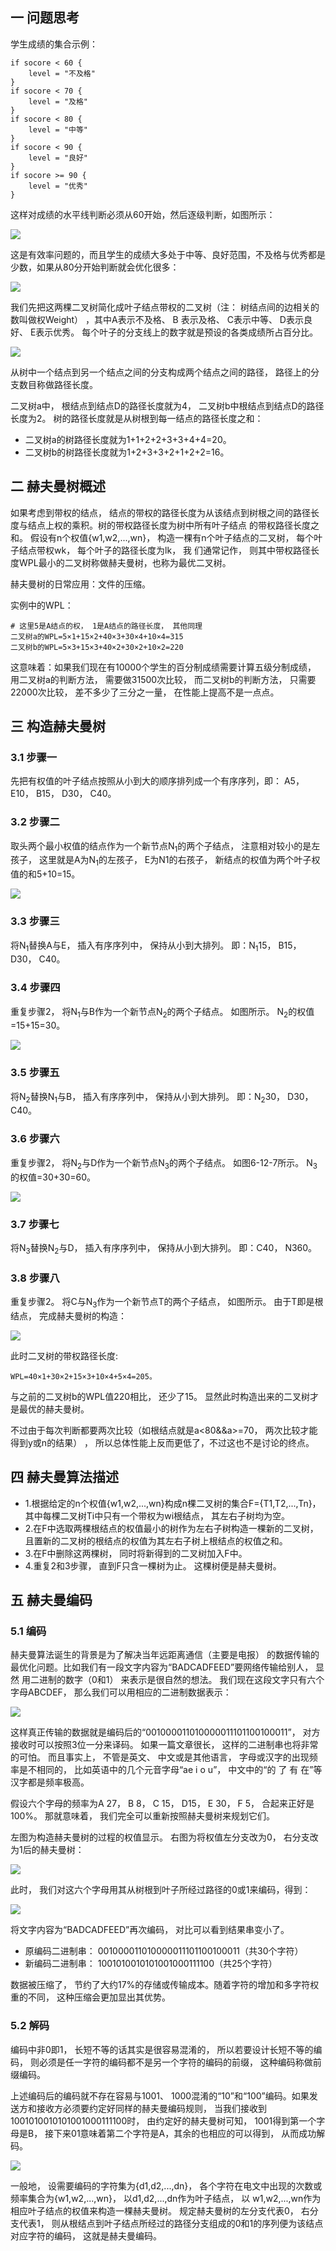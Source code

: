 ## 一 问题思考 

学生成绩的集合示例：
```
if socore < 60 {
    level = "不及格"
}
if socore < 70 {
    level = "及格"
}
if socore < 80 {
    level = "中等"
}
if socore < 90 {
    level = "良好"
}
if socore >= 90 {
    level = "优秀"
}
```

这样对成绩的水平线判断必须从60开始，然后逐级判断，如图所示：  

![](../images/structure/binarytree-18.png)   


这是有效率问题的，而且学生的成绩大多处于中等、良好范围，不及格与优秀都是少数，如果从80分开始判断就会优化很多： 

![](../images/structure/binarytree-19.png)   


我们先把这两棵二叉树简化成叶子结点带权的二叉树（注： 树结点间的边相关的数叫做权Weight） ，其中A表示不及格、 B
表示及格、 C表示中等、 D表示良好、 E表示优秀。 每个叶子的分支线上的数字就是预设的各类成绩所占百分比。  

![](../images/structure/binarytree-20.png)  

从树中一个结点到另一个结点之间的分支构成两个结点之间的路径， 路径上的分支数目称做路径长度。  

二叉树a中， 根结点到结点D的路径长度就为4， 二叉树b中根结点到结点D的路径长度为2。 树的路径长度就是从树根到每一结点的路径长度之和：  
- 二叉树a的树路径长度就为1+1+2+2+3+3+4+4=20。 
- 二叉树b的树路径长度就为1+2+3+3+2+1+2+2=16。

## 二 赫夫曼树概述 

如果考虑到带权的结点， 结点的带权的路径长度为从该结点到树根之间的路径长度与结点上权的乘积。树的带权路径长度为树中所有叶子结点
的带权路径长度之和。 假设有n个权值{w1,w2,...,wn}， 构造一棵有n个叶子结点的二叉树， 每个叶子结点带权wk， 每个叶子的路径长度为lk， 我
们通常记作， 则其中带权路径长度WPL最小的二叉树称做赫夫曼树，也称为最优二叉树。  

赫夫曼树的日常应用：文件的压缩。  

实例中的WPL：
```
# 这里5是A结点的权， 1是A结点的路径长度， 其他同理
二叉树a的WPL=5×1+15×2+40×3+30×4+10×4=315 
二叉树b的WPL=5×3+15×3+40×2+30×2+10×2=220                
```

这意味着：如果我们现在有10000个学生的百分制成绩需要计算五级分制成绩， 用二叉树a的判断方法， 需要做31500次比较， 而二叉树b的判断方法， 只需要22000次比较， 差不多少了三分之一量， 在性能上提高不是一点点。  

## 三 构造赫夫曼树

### 3.1 步骤一

先把有权值的叶子结点按照从小到大的顺序排列成一个有序序列，即： A5， E10， B15， D30， C40。  

### 3.2 步骤二

取头两个最小权值的结点作为一个新节点N<sub>1</sub>的两个子结点， 注意相对较小的是左孩子， 这里就是A为N<sub>1</sub>的左孩子， E为N1的右孩子， 新结点的权值为两个叶子权值的和5+10=15。  

![](../images/structure/binarytree-21.png)    

### 3.3 步骤三

将N<sub>1</sub>替换A与E， 插入有序序列中， 保持从小到大排列。 即：N<sub>1</sub>15， B15， D30， C40。  

### 3.4 步骤四

重复步骤2， 将N<sub>1</sub>与B作为一个新节点N<sub>2</sub>的两个子结点。 如图所示。 N<sub>2</sub>的权值=15+15=30。  

![](../images/structure/binarytree-22.png)    

### 3.5 步骤五

将N<sub>2</sub>替换N<sub>1</sub>与B， 插入有序序列中， 保持从小到大排列。 即：N<sub>2</sub>30， D30， C40。

### 3.6 步骤六

重复步骤2， 将N<sub>2</sub>与D作为一个新节点N<sub>3</sub>的两个子结点。 如图6-12-7所示。 N<sub>3</sub>的权值=30+30=60。

![](../images/structure/binarytree-23.png)   

### 3.7 步骤七

将N<sub>3</sub>替换N<sub>2</sub>与D， 插入有序序列中， 保持从小到大排列。 即：C40， N360。

### 3.8 步骤八

重复步骤2。 将C与N<sub>3</sub>作为一个新节点T的两个子结点， 如图所示。 由于T即是根结点， 完成赫夫曼树的构造：  

![](../images/structure/binarytree-24.png)   

此时二叉树的带权路径长度:
```
WPL=40×1+30×2+15×3+10×4+5×4=205。
```
与之前的二叉树b的WPL值220相比， 还少了15。 显然此时构造出来的二叉树才是最优的赫夫曼树。  

不过由于每次判断都要两次比较（如根结点就是a<80&&a>=70， 两次比较才能得到y或n的结果） ， 所以总体性能上反而更低了，不过这也不是讨论的终点。  

## 四 赫夫曼算法描述

- 1.根据给定的n个权值{w1,w2,...,wn}构成n棵二叉树的集合F={T1,T2,...,Tn}， 其中每棵二叉树Ti中只有一个带权为wi根结点， 其左右子树均为空。
- 2.在F中选取两棵根结点的权值最小的树作为左右子树构造一棵新的二叉树， 且置新的二叉树的根结点的权值为其左右子树上根结点的权值之和。
- 3.在F中删除这两棵树， 同时将新得到的二叉树加入F中。
- 4.重复2和3步骤， 直到F只含一棵树为止。 这棵树便是赫夫曼树。

## 五  赫夫曼编码

### 5.1 编码

赫夫曼算法诞生的背景是为了解决当年远距离通信（主要是电报） 的数据传输的最优化问题。比如我们有一段文字内容为“BADCADFEED”要网络传输给别人， 显然
用二进制的数字（0和1） 来表示是很自然的想法。 我们现在这段文字只有六个字母ABCDEF， 那么我们可以用相应的二进制数据表示：  

![](../images/structure/binarytree-25.png)   

这样真正传输的数据就是编码后的“001000011010000011101100100011”， 对方接收时可以按照3位一分来译码。 如果一篇文章很长， 这样的二进制串也将非常的可怕。 而且事实上， 不管是英文、 中文或是其他语言， 字母或汉字的出现频率是不相同的， 比如英语中的几个元音字母“ae i o u”， 中文中的“的 了 有 在”等汉字都是频率极高。  

假设六个字母的频率为A 27， B 8， C 15， D15， E 30， F 5， 合起来正好是100%。 那就意味着， 我们完全可以重新按照赫夫曼树来规划它们。  

左图为构造赫夫曼树的过程的权值显示。 右图为将权值左分支改为0， 右分支改为1后的赫夫曼树：  

![](../images/structure/binarytree-26.png)   

此时， 我们对这六个字母用其从树根到叶子所经过路径的0或1来编码，得到：

![](../images/structure/binarytree-27.png)   

将文字内容为“BADCADFEED”再次编码， 对比可以看到结果串变小了。
- 原编码二进制串： 001000011010000011101100100011（共30个字符）
- 新编码二进制串： 1001010010101001000111100（共25个字符）

数据被压缩了， 节约了大约17%的存储或传输成本。随着字符的增加和多字符权重的不同， 这种压缩会更加显出其优势。

### 5.2 解码

编码中非0即1， 长短不等的话其实是很容易混淆的， 所以若要设计长短不等的编码， 则必须是任一字符的编码都不是另一个字符的编码的前缀， 这种编码称做前缀编码。  

上述编码后的编码就不存在容易与1001、 1000混淆的“10”和“100”编码。如果发送方和接收方必须要约定好同样的赫夫曼编码规则， 当我们接收到1001010010101001000111100时， 由约定好的赫夫曼树可知， 1001得到第一个字母是B， 接下来01意味着第二个字符是A，其余的也相应的可以得到， 从而成功解码。  

![](../images/structure/binarytree-28.png)     

一般地， 设需要编码的字符集为{d1,d2,...,dn}， 各个字符在电文中出现的次数或频率集合为{w1,w2,...,wn}， 以d1,d2,...,dn作为叶子结点， 以
w1,w2,...,wn作为相应叶子结点的权值来构造一棵赫夫曼树。 规定赫夫曼树的左分支代表0， 右分支代表1， 则从根结点到叶子结点所经过的路径分支组成的0和1的序列便为该结点对应字符的编码， 这就是赫夫曼编码。  